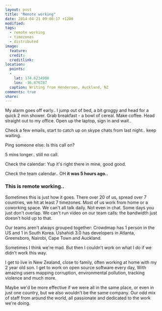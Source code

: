 ```yaml
---
layout: post
title: "Remote working"
date: 2014-04-21 09:00:17 +1200
modified:
tags:
  - remote working
  - timezones
  - distributed
image:
  feature:
  credit:
  creditlink:
location:
  points:
  -
    lat: 174.6234908
    lon: -36.876787
  caption: Writing from Henderson, Auckland, NZ
comments: true
share:
---
```


My alarm goes off early.. I jump out of bed, a bit groggy and head for a quick 2 min shower.
Grab breakfast - a bowl of cereal.
Make coffee.
Head straight out to my office.
Open up the laptop, sign in and wait..


Check a few emails, start to catch up on skype chats from last night.. keep waiting.

Ping someone else: Is this call on?

5 mins longer.. still no call.

Check the calendar: Yup it's right there in mine, good good.

Check the team calendar.. OH **it was 5 hours ago..**

### This is remote working..

Sometimes this is just how it goes. There over 20 of us, spread over 7 countries, we hit at least 7 timezones. Most of us work from home or a coworking space. We can't all talk daily. Not even in chat. Some days you just don't overlap. We can't run video on our team calls: the bandwidth just doesn't hold up to that.

Our teams aren't always grouped together: Crowdmap has 1 person in the US and 1 in South Korea. Ushahidi 3.0 has developers in Atlanta, Greensboro, Nairobi, Cape Town and Auckland.

Sometimes I think we're mad. But then I couldn't work on what I do if we didn't work this way.

I get to live in New Zealand, close to family, often working at home with my 2 year old son. I get to work on open source software every day, With amazing users mapping corruption, environmental pollution, tracking violence and much more.

Maybe we'd be more effective if we were all in the same place, or even in just one country, but we also wouldn't be the same company. Our odd mix of staff from around the world, all passionate and dedicated to the work we're doing.
